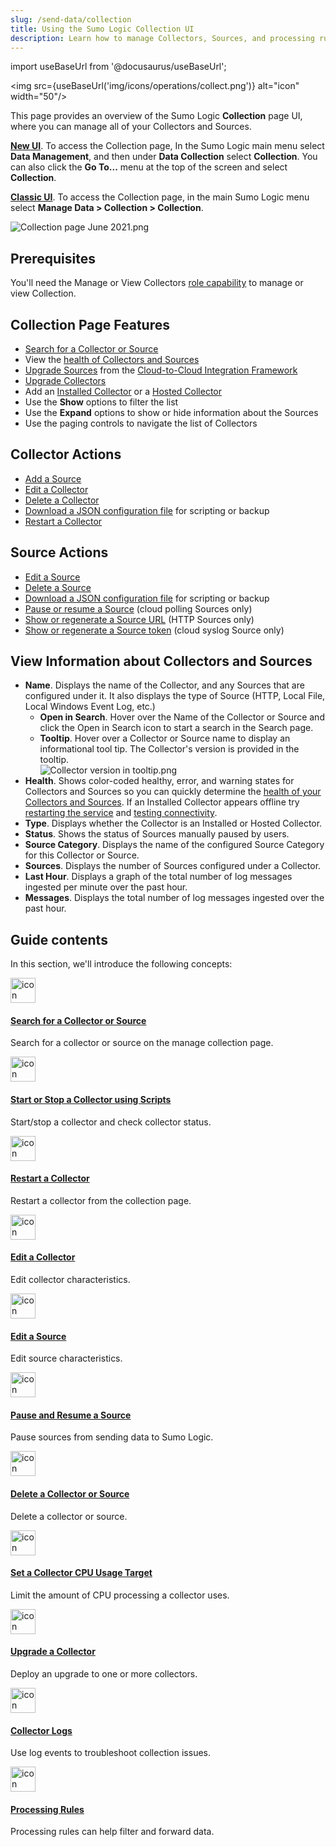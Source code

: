 ```yaml
---
slug: /send-data/collection
title: Using the Sumo Logic Collection UI
description: Learn how to manage Collectors, Sources, and processing rules.
---
```


import useBaseUrl from '@docusaurus/useBaseUrl';

<img src={useBaseUrl('img/icons/operations/collect.png')} alt="icon" width="50"/>

This page provides an overview of the Sumo Logic **Collection** page UI, where you can manage all of your Collectors and Sources. 

[**New UI**](/docs/get-started/sumo-logic-ui/). To access the Collection page, In the Sumo Logic main menu select **Data Management**, and then under **Data Collection** select **Collection**. You can also click the **Go To...** menu at the top of the screen and select **Collection**. 

[**Classic UI**](/docs/get-started/sumo-logic-ui-classic). To access the Collection page, in the main Sumo Logic menu select **Manage Data > Collection > Collection**. 

![Collection page June 2021.png](/img/collector/collection-page.png)

## Prerequisites

You'll need the Manage or View Collectors [role capability](/docs/manage/users-roles/roles/role-capabilities.md) to manage or view Collection.

## Collection Page Features

* [Search for a Collector or Source](search-collector-or-source.md)
* View the [health of Collectors and Sources](/docs/manage/health-events.md)
* [Upgrade Sources](/docs/send-data/hosted-collectors/cloud-to-cloud-integration-framework/cloud-to-cloud-source-versions.md) from the [Cloud-to-Cloud Integration Framework](/docs/send-data/hosted-collectors/cloud-to-cloud-integration-framework)
* [Upgrade Collectors](upgrade-collectors.md)
* Add an [Installed Collector](/docs/send-data/installed-collectors/sources) or a [Hosted Collector](/docs/send-data/hosted-collectors)
* Use the **Show** options to filter the list
* Use the **Expand** options to show or hide information about the Sources
* Use the paging controls to navigate the list of Collectors

## Collector Actions

* [Add a Source](/docs/send-data/choose-collector-source)
* [Edit a Collector](edit-collector.md)
* [Delete a Collector](delete-collector-source.md)
* [Download a JSON configuration file](/docs/send-data/use-json-configure-sources/local-configuration-file-management/view-download-source-json-configuration.md) for scripting or backup
* [Restart a Collector](restart-collectors.md)

## Source Actions

* [Edit a Source](edit-source.md)
* [Delete a Source](delete-collector-source.md)
* [Download a JSON configuration file](/docs/send-data/use-json-configure-sources/local-configuration-file-management/view-download-source-json-configuration.md) for scripting or backup
* [Pause or resume a Source](pause-resume-source.md) (cloud polling Sources only)
* [Show or regenerate a Source URL](/docs/send-data/hosted-collectors/http-source/generate-new-url.md) (HTTP Sources only)
* [Show or regenerate a Source token](/docs/send-data/hosted-collectors/cloud-syslog-source) (cloud syslog Source only)

## View Information about Collectors and Sources

* **Name**. Displays the name of the Collector, and any Sources that are configured under it. It also displays the type of Source (HTTP, Local File, Local Windows Event Log, etc.)
  * **Open in Search**. Hover over the Name of the Collector or Source and click the Open in Search icon to start a search in the Search page.
  * **Tooltip**. Hover over a Collector or Source name to display an informational tool tip. The Collector's version is provided in the tooltip.      <br/>![Collector version in tooltip.png](/img/collector/collector-version-in-tooltip.png)
* **Health**. Shows color-coded healthy, error, and warning states for Collectors and Sources so you can quickly determine the [health of your Collectors and Sources](/docs/manage/health-events.md).
  If an Installed Collector appears offline try [restarting the service](pause-resume-source.md) and [testing connectivity](/docs/send-data/installed-collectors/collector-installation-reference/test-connectivity-sumo-collectors).
* **Type**. Displays whether the Collector is an Installed or Hosted Collector.
* **Status**. Shows the status of Sources manually paused by users.
* **Source Category**. Displays the name of the configured Source Category for this Collector or Source.
* **Sources**. Displays the number of Sources configured under a Collector.
* **Last Hour**. Displays a graph of the total number of log messages ingested per minute over the past hour.
* **Messages**. Displays the total number of log messages ingested over the past hour.


## Guide contents

In this section, we'll introduce the following concepts:

<div className="box-wrapper">
<div className="box smallbox card">
  <div className="container">
  <a href="/docs/send-data/collection/search-for-a-collector-or-source"><img src={useBaseUrl('img/icons/operations/collect.png')} alt="icon" width="40"/><h4>Search for a Collector or Source</h4></a>
  <p>Search for a collector or source on the manage collection page.</p>
  </div>
</div>
<div className="box smallbox card">
  <div className="container">
  <a href="/docs/send-data/collection/start-stop-collector-using-scripts"><img src={useBaseUrl('img/icons/operations/collect.png')} alt="icon" width="40"/><h4>Start or Stop a Collector using Scripts</h4></a>
  <p>Start/stop a collector and check collector status.</p>
  </div>
</div>
<div className="box smallbox card">
  <div className="container">
  <a href="/docs/send-data/collection/restart-collectors"><img src={useBaseUrl('img/icons/operations/collect.png')} alt="icon" width="40"/><h4>Restart a Collector</h4></a>
  <p>Restart a collector from the collection page.</p>
  </div>
</div>
<div className="box smallbox card">
  <div className="container">
  <a href="/docs/send-data/collection/edit-collector"><img src={useBaseUrl('img/icons/operations/collect.png')} alt="icon" width="40"/><h4>Edit a Collector</h4></a>
  <p>Edit collector characteristics.</p>
  </div>
</div>
<div className="box smallbox card">
  <div className="container">
  <a href="/docs/send-data/collection/edit-source"><img src={useBaseUrl('img/icons/operations/collect.png')} alt="icon" width="40"/><h4>Edit a Source</h4></a>
  <p>Edit source characteristics.</p>
  </div>
</div>
<div className="box smallbox card">
  <div className="container">
  <a href="/docs/send-data/collection/pause-resume-source"><img src={useBaseUrl('img/icons/operations/collect.png')} alt="icon" width="40"/><h4>Pause and Resume a Source</h4></a>
  <p>Pause sources from sending data to Sumo Logic.</p>
  </div>
</div>
    <div className="box smallbox card">
      <div className="container">
      <a href="/docs/send-data/collection/delete-collector-or-source"><img src={useBaseUrl('img/icons/operations/collect.png')} alt="icon" width="40"/><h4>Delete a Collector or Source</h4></a>
      <p>Delete a collector or source.</p>
      </div>
    </div>
    <div className="box smallbox card">
      <div className="container">
      <a href="/docs/send-data/collection/set-collector-cpu-usage-target"><img src={useBaseUrl('img/icons/operations/collect.png')} alt="icon" width="40"/><h4>Set a Collector CPU Usage Target</h4></a>
      <p>Limit the amount of CPU processing a collector uses.</p>
      </div>
    </div>
    <div className="box smallbox card">
      <div className="container">
      <a href="/docs/send-data/collection/upgrade-collectors"><img src={useBaseUrl('img/icons/operations/collect.png')} alt="icon" width="40"/><h4>Upgrade a Collector</h4></a>
      <p>Deploy an upgrade to one or more collectors.</p>
      </div>
    </div>
    <div className="box smallbox card">
      <div className="container">
      <a href="/docs/send-data/collection/collector-logs"><img src={useBaseUrl('img/icons/operations/collect.png')} alt="icon" width="40"/><h4>Collector Logs</h4></a>
      <p>Use log events to troubleshoot collection issues.</p>
      </div>
    </div>
    <div className="box smallbox card">
      <div className="container">
      <a href="/docs/send-data/collection/processing-rules"><img src={useBaseUrl('img/icons/operations/collect.png')} alt="icon" width="40"/><h4>Processing Rules</h4></a>
      <p>Processing rules can help filter and forward data.</p>
      </div>
    </div>
</div>
